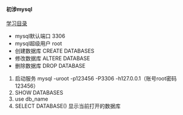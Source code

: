 ####  初涉mysql
[学习目录](https://github.com/501981732/MySQL)
- mysql默认端口 3306
- mysql超级用户 root
- 创建数据库 CREATE DATABASES
- 修改数据库 ALTERE DATABASE
- 删除数据库 DROP DATABASE

1. 启动服务 mysql -uroot -p123456 -P3306 -h127.0.0.1（账号root密码123456）
2. SHOW DATABASES 
3. use db_name
4. SELECT DATABASE() 显示当前打开的数据库